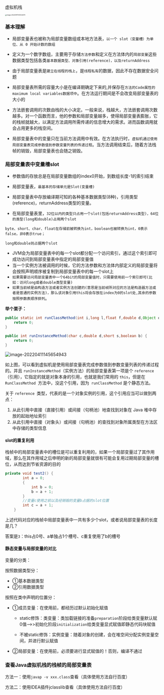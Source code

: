 虚拟机栈

<img src="https://cdn.jsdelivr.net/gh/zjmJavaByte/images/img/202204111435712.png" alt="image-20220411143532679" style="zoom: 33%;" />

### 基本理解

- 局部变量表也被称为局部变量数组或本地方法表，`以一个 slot（变量槽）为单位、从 0 开始计数的数组`

- 定义为一个数字数组，主要用于存储`方法参数`和定义在方法体内的`局部变量`这些数据类型包括各类`基本数据类型、对象引用(reference)，以及returnAddress`

- 由于局部变量表是`建立在线程的栈上`，是`线程私有`的数据，因此不存在数据安全问题

- 局部变量表所需的容量大小是在编译期确定下来的,并保存在`方法的Code属性的maximum local variables数据项中`。在方法运行期间是不会改变局部变量表的大小的

- 方法嵌套调用的次数由栈的大小决定。一般来说，栈越大，方法嵌套调用次数越多。对一个函数而言，他的参数和局部变量越多，使得局部变量表膨胀，它的栈帧就越大，以满足方法调用所需传递的信息增大的需求。进而函数调用就会占用更多的栈空间。

- 局部变量表中的变量只在当前方法调用中有效。在方法执行时，`虚拟机通过使用局部变量表完成参数值到参数变量列表的传递过程`。当方法调用结束后，随着方法栈帧的销毁，局部变量表也会随之销毁。
  

### 局部变量表中变量槽slot

- 参数值的存放总是在局部变量数组的index0开始，到数组长度-1的索引结束

- 局部变量表，`最基本的存储单元是Slot(变量槽)`

- 局部变量表中存放编译期可知的各种基本数据类型(8种)，引用类型(reference)，returnAddress类型的变量。

- 在局部变量表里，`32位以内的类型只占用一个slot(包括returnAddress类型)，64位的类型(long和double)占用两个slot`

`byte、short、char、float在存储前被转换为int，boolean也被转换为int，0表示false，非0表示true；`

`long和double则占据两个slot`

- JVM会为局部变量表中的每一个slot都分配一个访问索引，通过这个索引即可成功访问到局部变量表中指定的局部变量值
- 当一个实例方法被调用的时候，它的方法参数和方法体内部定义的局部变量将会按照声明顺序被复制到局部变量表中的每一个slot上
- `如果需要访问局部变量表中一个64bit的局部变量值时，只需要使用前一个索引即可(比如：访问long或者double类型变量)`
- `如果当前帧是由构造方法或者实例方法创建的(意思是当前帧所对应的方法是构造器方法或者是普通的实例方法)，那么该对象引用this将会存放在index为0的slot处,其余的参数按照参数表顺序排列`。

**举个栗子：**

```java
public static int runClassMethod(int i,long l,float f,double d,Object o,byte b {
    return 0;
}
                                 
public int runInstanceMethod(char c,double d,short s,boolean b) {
    return 0;
}
```

![image-20220411145654943](https://cdn.jsdelivr.net/gh/zjmJavaByte/images/img/202204111456974.png)

如上图，可以看到虚拟机是使用局部变量表完成参数值到参数变量列表的传递过程的。并且 `runInstanceMethod`（实例方法）的局部变量表第一项是个 `reference`（引用），它指定的就是对象本身的引用，也就是我们常用的 `this`，但是在 `RunClassMethod `方法中，没这个引用，因为` runClassMethod` 是个静态方法。

关于 `reference `类型，代表的是一个对象实例的引用，这个引用应当可以做到两点：

1. 从此引用中直接（直接引用）或间接（句柄池）地查找到对象在 Java 堆中存放的起始地址索引
2. 从此引用中直接（对象头）或间接（句柄池）的查找到对象所属类型在方法区中存储的类型信息

#### slot的重复利用

栈帧中的局部变量表中的槽位是可以重复利用的，如果一个局部变量过了其作用域，那么在其作用域之后申明的新的局部变量就很有可能会复用过期局部变量的槽位，从而达到节省资源的目的

```java
private void test2() {
        int a = 0;
        {
            int b = 0;
            b = a + 1;
        }
        //变量c使用之前以及经销毁的变量b占据的slot位置
        int c = a + 1;
    }

```

上述代码对应的栈帧中局部变量表中一共有多少个slot，或者说局部变量表的长度是几？

答案是`3`：this占0号、a单独占1个槽号、c重复使用了b的槽号

#### 静态变量与局部变量的对比

变量的分类：

按照数据类型分：

- ①基本数据类型
- ②引用数据类型

按照在类中声明的位置分：

- ①成员变量：在使用前，都经历过默认初始化赋值

  - static修饰：类变量：类加载链接的准备`preparation`阶段给类变量默认赋0值—>>初始化阶段`initialization`给类变量显式赋值即静态代码块赋值

  - 不被static修饰：实例变量：随着对象的创建，会在堆空间分配实例变量空间，并进行默认赋值

- ②局部变量：在使用前，必须要进行显式赋值的！否则，编译不通过

### 查看Java虚拟机栈的栈帧的局部变量表

方法一：使用`javap -v xxx.class`查看（具体使用方法自行百度）

方法二：使用IDEA插件jclasslib查看（具体使用方法自行百度）

